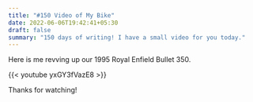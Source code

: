 ```yaml
---
title: "#150 Video of My Bike"
date: 2022-06-06T19:42:41+05:30
draft: false
summary: "150 days of writing! I have a small video for you today."
---
```


Here is me revving up our 1995 Royal Enfield Bullet 350.

{{< youtube yxGY3fVazE8 >}}

Thanks for watching!
